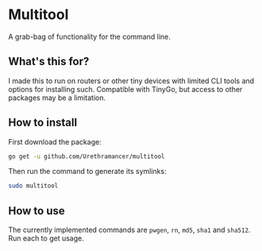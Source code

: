 # Multitool
A grab-bag of functionality for the command line.

## What's this for?
I made this to run on routers or other tiny devices with limited CLI tools and options for installing such. Compatible with TinyGo, but access to other packages may be a limitation.

## How to install
First download the package:
```sh
go get -u github.com/Urethramancer/multitool
```

Then run the command to generate its symlinks:
```sh
sudo multitool
```

## How to use
The currently implemented commands are `pwgen`, `rn`, `md5`, `sha1` and `sha512`. Run each to get usage.
